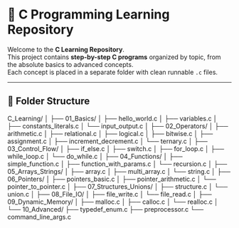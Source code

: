 # 📘 C Programming Learning Repository

Welcome to the **C Learning Repository**.  
This project contains **step-by-step C programs** organized by topic, from the absolute basics to advanced concepts.  
Each concept is placed in a separate folder with clean runnable `.c` files.

---

## 📂 Folder Structure

C_Learning/
│
├── 01_Basics/
│ ├── hello_world.c
│ ├── variables.c
│ ├── constants_literals.c
│ └── input_output.c
│
├── 02_Operators/
│ ├── arithmetic.c
│ ├── relational.c
│ ├── logical.c
│ ├── bitwise.c
│ ├── assignment.c
│ ├── increment_decrement.c
│ └── ternary.c
│
├── 03_Control_Flow/
│ ├── if_else.c
│ ├── switch.c
│ ├── for_loop.c
│ ├── while_loop.c
│ └── do_while.c
│
├── 04_Functions/
│ ├── simple_function.c
│ ├── function_with_params.c
│ └── recursion.c
│
├── 05_Arrays_Strings/
│ ├── array.c
│ ├── multi_array.c
│ └── string.c
│
├── 06_Pointers/
│ ├── pointers_basic.c
│ ├── pointer_arithmetic.c
│ └── pointer_to_pointer.c
│
├── 07_Structures_Unions/
│ ├── structure.c
│ └── union.c
│
├── 08_File_IO/
│ ├── file_write.c
│ └── file_read.c
│
├── 09_Dynamic_Memory/
│ ├── malloc.c
│ ├── calloc.c
│ └── realloc.c
│
└── 10_Advanced/
├── typedef_enum.c
├── preprocessor.c
└── command_line_args.c
